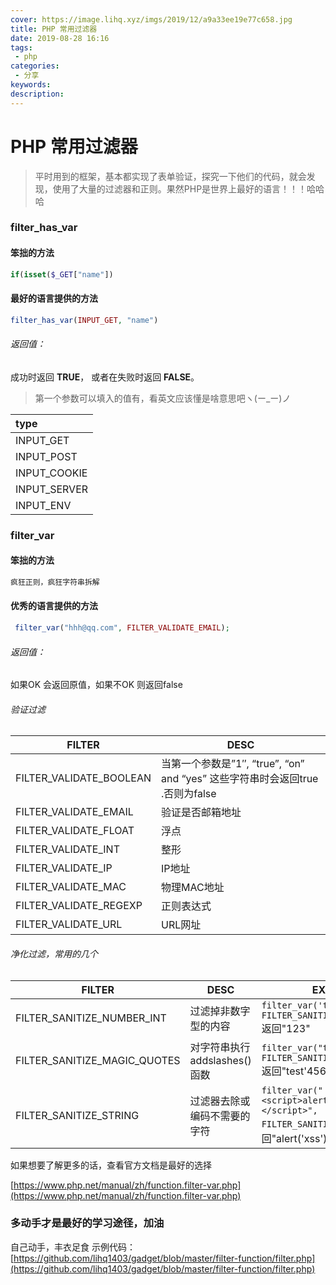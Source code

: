 ```yaml
---
cover: https://image.lihq.xyz/imgs/2019/12/a9a33ee19e77c658.jpg
title: PHP 常用过滤器
date: 2019-08-28 16:16
tags:
 - php
categories:
 - 分享
keywords:
description:
---
```


# PHP 常用过滤器

> 平时用到的框架，基本都实现了表单验证，探究一下他们的代码，就会发现，使用了大量的过滤器和正则。果然PHP是世界上最好的语言！！！哈哈哈



### filter_has_var

#### 笨拙的方法

```php
if(isset($_GET["name"])
```

#### 最好的语言提供的方法

```php
filter_has_var(INPUT_GET, "name") 
```

######  返回值：

成功时返回 **TRUE**， 或者在失败时返回 **FALSE**。

> 第一个参数可以填入的值有，看英文应该懂是啥意思吧ヽ(ー_ー)ノ

| type         |
| :----------- |
| INPUT_GET    |
| INPUT_POST   |
| INPUT_COOKIE |
| INPUT_SERVER |
| INPUT_ENV    |

### **filter_var**

#### 笨拙的方法

```php
疯狂正则，疯狂字符串拆解
```

#### 优秀的语言提供的方法

```php
 filter_var("hhh@qq.com", FILTER_VALIDATE_EMAIL);
```

###### 返回值：

如果OK 会返回原值，如果不OK 则返回false

###### 验证过滤

| FILTER                  | DESC                                                         |
| ----------------------- | ------------------------------------------------------------ |
| FILTER_VALIDATE_BOOLEAN | 当第一个参数是”1″, “true”, “on” and “yes” 这些字符串时会返回true .否则为false |
| FILTER_VALIDATE_EMAIL   | 验证是否邮箱地址                                             |
| FILTER_VALIDATE_FLOAT   | 浮点                                                         |
| FILTER_VALIDATE_INT     | 整形                                                         |
| FILTER_VALIDATE_IP      | IP地址                                                       |
| FILTER_VALIDATE_MAC     | 物理MAC地址                                                  |
| FILTER_VALIDATE_REGEXP  | 正则表达式                                                   |
| FILTER_VALIDATE_URL     | URL网址                                                      |

###### 净化过滤，常用的几个

| FILTER                       | DESC                 | EXEMPLE                                                      |
| ---------------------------- | -------------------- | ------------------------------------------------------------ |
| FILTER_SANITIZE_NUMBER_INT   | 过滤掉非数字型的内容 | ```filter_var('test123', FILTER_SANITIZE_NUMBER_INT)``` 返回"123" |
| FILTER_SANITIZE_MAGIC_QUOTES |       对字符串执行 addslashes() 函数               | ```filter_var("test'456", FILTER_SANITIZE_MAGIC_QUOTES)``` 返回"test\'456" |
| FILTER_SANITIZE_STRING       |    过滤器去除或编码不需要的字符                  |   ```filter_var("<script>alert('xss')</script>", FILTER_SANITIZE_STRING)``` 返回"alert(&#39;xss&#39;)" |



如果想要了解更多的话，查看官方文档是最好的选择

[https://www.php.net/manual/zh/function.filter-var.php](https://www.php.net/manual/zh/function.filter-var.php)

### 多动手才是最好的学习途径，加油

自己动手，丰衣足食 示例代码：[https://github.com/lihq1403/gadget/blob/master/filter-function/filter.php](https://github.com/lihq1403/gadget/blob/master/filter-function/filter.php)